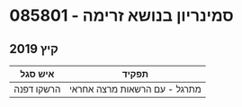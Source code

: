 # 085801 - סמינריון בנושא זרימה

## קיץ 2019

| איש סגל | תפקיד |
| ---- | ---- |
| הרשקו דפנה | מתרגל - עם הרשאות מרצה אחראי |

